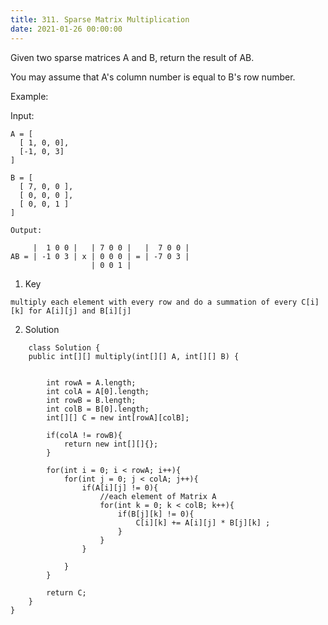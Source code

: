 ```yaml
---
title: 311. Sparse Matrix Multiplication
date: 2021-01-26 00:00:00
---
```


Given two sparse matrices A and B, return the result of AB.

You may assume that A's column number is equal to B's row number.

Example:

Input:

```
A = [
  [ 1, 0, 0],
  [-1, 0, 3]
]

B = [
  [ 7, 0, 0 ],
  [ 0, 0, 0 ],
  [ 0, 0, 1 ]
]

Output:

     |  1 0 0 |   | 7 0 0 |   |  7 0 0 |
AB = | -1 0 3 | x | 0 0 0 | = | -7 0 3 |
                  | 0 0 1 |
```

1. Key

```
multiply each element with every row and do a summation of every C[i][k] for A[i][j] and B[i][j]

```

2. Solution


```
    class Solution {
    public int[][] multiply(int[][] A, int[][] B) {


        int rowA = A.length;
        int colA = A[0].length;
        int rowB = B.length;
        int colB = B[0].length;
        int[][] C = new int[rowA][colB];

        if(colA != rowB){
            return new int[][]{};
        }

        for(int i = 0; i < rowA; i++){
            for(int j = 0; j < colA; j++){
                if(A[i][j] != 0){
                    //each element of Matrix A
                    for(int k = 0; k < colB; k++){
                        if(B[j][k] != 0){
                            C[i][k] += A[i][j] * B[j][k] ;
                        }
                    }    
                }

            }
        }

        return C;
    }
}
```
